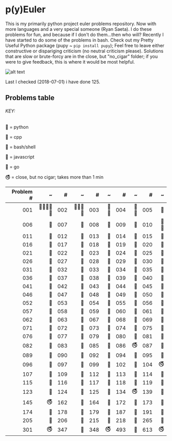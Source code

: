 # p(y)Euler

This is my primarily python project euler problems repository.
Now with more languages and a very special someone (Ryan Saeta).
I do these problems for fun, and because if I don't do them...then who will?
Recently I have started to do some of the problems in bash. 
Check out my Pretty Useful Python package (pupy ~ `pip install pupy`);
Feel free to leave either constructive or dispariging criticism 
(no neutral criticism please). 
Solutions that are slow or brute-forcy are in the close, but "no_cigar" folder;
if you were to give feedback, this is where it would be most helpful.

![alt text](https://projecteuler.net/profile/rubinj.png)

Last I checked (2018-07-01) i have done 125.

## Problems table

###### KEY:
 
:snake: = python

:ocean: = cpp

:shell: = bash/shell

:poop: = javascript

:vertical_traffic_light: = go

:no_smoking: = close, but no cigar; takes more than 1 min


| Problem # | ~ | # | ~ | # | ~ | # | ~ | # | ~ |
| ---: | ---: | ---: | ---: | ---: | ---: | ---: | ---: | ---: | ---: |
|001|:poop::snake::shell::vertical_traffic_light::ocean:|002|:snake::shell::poop::ocean:|003|:snake::ocean:|004|:snake::ocean:|005|:snake:|
|006|:snake:|007|:snake:|008|:snake:|009|:snake:|010|:snake::ocean:|
|011|:snake:|012|:snake:|013|:snake:|014|:snake:|015|:snake:|
|016|:snake:|017|:snake:|018|:snake:|019|:snake:|020|:snake:|
|021|:snake:|022|:snake:|023|:snake:|024|:snake:|025|:snake:|
|026|:snake:|027|:snake:|028|:snake:|029|:snake:|030|:snake:|
|031|:snake:|032|:snake:|033|:snake:|034|:snake:|035|:snake:|
|036|:snake:|037|:snake:|038|:snake:|039|:snake:|040|:snake:|
|041|:snake:|042|:snake:|043|:snake:|044|:snake:|045|:snake:|
|046|:snake:|047|:snake:|048|:snake:|049|:snake:|050|:snake:|
|052|:snake:|053|:snake:|054|:snake:|055|:snake:|056|:snake:|
|057|:snake:|058|:snake:|059|:snake:|060|:snake:|061|:snake:|
|062|:snake:|063|:snake:|067|:snake:|068|:snake:|069|:snake:|
|071|:snake:|072|:snake:|073|:snake:|074|:snake:|075|:snake:|
|076|:snake:|077|:snake:|079|:snake:|080|:snake:|081|:snake:|
|082|:snake:|083|:snake:|085|:snake:|086|:no_smoking:|087|:snake:|
|089|:snake:|090|:snake:|092|:snake:|094|:snake:|095|:snake:|
|096|:snake:|097|:snake:|099|:snake:|102|:snake:|104|:no_smoking:|
|107|:snake:|109|:snake:|112|:snake:|113|:snake:|114|:snake:|
|115|:snake:|116|:snake:|117|:snake:|118|:snake:|119|:snake:|
|123|:snake:|124|:snake:|125|:snake:|134|:no_smoking:|139|:snake:|
|145|:no_smoking:|162|:snake:|164|:snake:|172|:snake:|173|:snake:|
|174|:snake:|178|:snake:|179|:snake:|187|:snake:|191|:snake:|
|205|:snake:|206|:snake:|215|:snake:|218|:snake:|265|:snake:|
|301|:no_smoking:|347|:snake:|348|:no_smoking:|493|:snake:|613|:no_smoking:|
